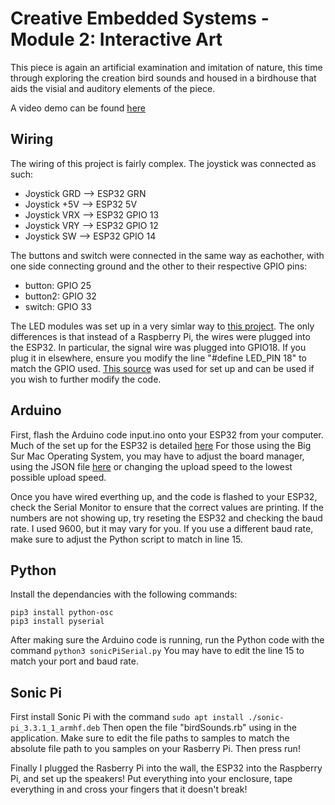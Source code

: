 # Creative Embedded Systems - Module 2: Interactive Art
This piece is again an artificial examination and imitation of nature, this time through exploring the creation bird sounds and housed in a birdhouse that aids the visial and auditory elements of the piece.

A video demo can be found [here](https://youtu.be/NZu8o4pp4hs)

## Wiring
The wiring of this project is fairly complex. 
The joystick was connected as such:
- Joystick GRD --> ESP32 GRN
- Joystick +5V --> ESP32 5V
- Joystick VRX --> ESP32 GPIO 13
- Joystick VRY --> ESP32 GPIO 12
- Joystick SW --> ESP32 GPIO 14

The buttons and switch were connected in the same way as eachother, with one side connecting ground and the other to their respective GPIO pins: 
- button: GPIO 25
- button2: GPIO 32
- switch: GPIO 33
  
The LED modules was set up in a very simlar way to [this project](https://github.com/Cina10/EmbeddedSys_Generative).
The only differences is that instead of a Raspberry Pi, the wires were plugged into the ESP32. In particular, the signal wire was plugged into GPIO18. If you plug it in elsewhere, ensure you modify the line "#define LED_PIN 18" to match the GPIO used. [This source](https://learn.adafruit.com/adafruit-neopixel-uberguide/arduino-library-use) was used for set up and can be used if you wish to further modify the code.

## Arduino
First, flash the Arduino code input.ino onto your ESP32 from your computer. Much of the set up for the ESP32 is detailed [here](https://github.com/Freenove/Freenove_Ultimate_Starter_Kit_for_ESP32)
For those using the Big Sur Mac Operating System, you may have to adjust the board manager, using the JSON file [here](https://github.com/espressif/esptool/issues/540#issuecomment-747185562) or changing the upload speed to the lowest possible upload speed.

Once you have wired everthing up, and the code is flashed to your ESP32, check the Serial Monitor to ensure that the correct values are printing. If the numbers are not showing up, try reseting the ESP32 and checking the baud rate. I used 9600, but it may vary for you. If you use a different baud rate, make sure to adjust the Python script to match in line 15.

## Python
Install the dependancies with the following commands: 

```
pip3 install python-osc
pip3 install pyserial
```

After making sure the Arduino code is running, run the Python code with the command `python3 sonicPiSerial.py`
You may have to edit the line 15 to match your port and baud rate. 
 

## Sonic Pi

First install Sonic Pi with the command `sudo apt install ./sonic-pi_3.3.1_1_armhf.deb`
Then open the file "birdSounds.rb" using in the application. Make sure to edit the file paths to samples to match the absolute file path to you samples on your Rasberry Pi. Then press run!

Finally I plugged the Rasberry Pi into the wall, the ESP32 into the Raspberry Pi, and set up the speakers! Put everything into your enclosure, tape everything in and cross your fingers that it doesn't break!
